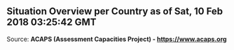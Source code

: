 ## Situation Overview per Country as of Sat, 10 Feb 2018 03:25:42 GMT

Source: **ACAPS (Assessment Capacities Project) - https://www.acaps.org**